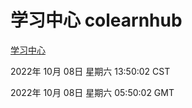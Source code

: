 # 学习中心 colearnhub
[学习中心](http://27.19.33.125:56308/colearnhub/)

2022年 10月 08日 星期六 13:50:02 CST

2022年 10月 08日 星期六 05:50:02 GMT

